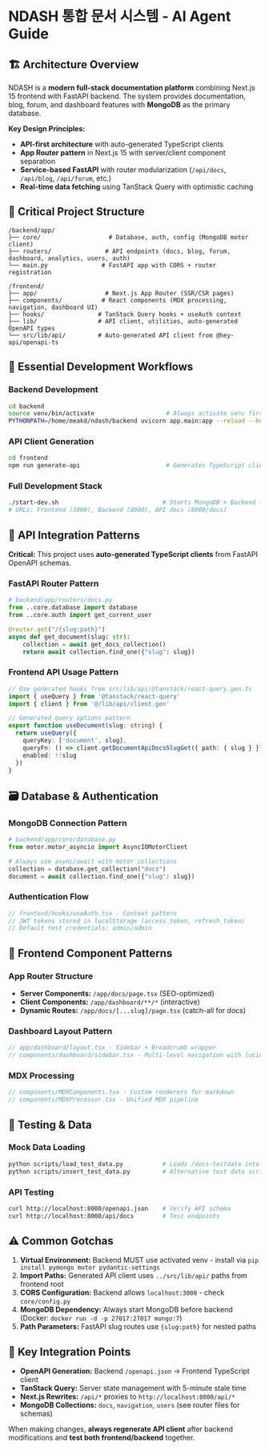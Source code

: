 # NDASH 통합 문서 시스템 - AI Agent Guide

## 🏗️ Architecture Overview

NDASH is a **modern full-stack documentation platform** combining Next.js 15 frontend with FastAPI backend. The system provides documentation, blog, forum, and dashboard features with **MongoDB** as the primary database.

**Key Design Principles:**
- **API-first architecture** with auto-generated TypeScript clients
- **App Router pattern** in Next.js 15 with server/client component separation
- **Service-based FastAPI** with router modularization (`/api/docs`, `/api/blog`, `/api/forum`, etc.)
- **Real-time data fetching** using TanStack Query with optimistic caching

## 📁 Critical Project Structure

```
/backend/app/
├── core/                   # Database, auth, config (MongoDB motor client)
├── routers/               # API endpoints (docs, blog, forum, dashboard, analytics, users, auth)
└── main.py               # FastAPI app with CORS + router registration

/frontend/
├── app/                   # Next.js App Router (SSR/CSR pages)
├── components/           # React components (MDX processing, navigation, dashboard UI)
├── hooks/               # TanStack Query hooks + useAuth context
├── lib/                 # API client, utilities, auto-generated OpenAPI types
└── src/lib/api/         # Auto-generated API client from @hey-api/openapi-ts
```

## 🔧 Essential Development Workflows

### Backend Development
```bash
cd backend
source venv/bin/activate                    # Always activate venv first
PYTHONPATH=/home/meakd/ndash/backend uvicorn app.main:app --reload --host 0.0.0.0 --port 8000
```

### API Client Generation
```bash
cd frontend
npm run generate-api                        # Generates TypeScript client from FastAPI OpenAPI
```

### Full Development Stack
```bash
./start-dev.sh                             # Starts MongoDB + Backend + Frontend
# URLs: Frontend (3000), Backend (8000), API docs (8000/docs)
```

## 🔗 API Integration Patterns

**Critical:** This project uses **auto-generated TypeScript clients** from FastAPI OpenAPI schemas.

### FastAPI Router Pattern
```python
# backend/app/routers/docs.py
from ..core.database import database
from ..core.auth import get_current_user

@router.get("/{slug:path}")
async def get_document(slug: str):
    collection = await get_docs_collection()
    return await collection.find_one({"slug": slug})
```

### Frontend API Usage Pattern
```typescript
// Use generated hooks from src/lib/api/@tanstack/react-query.gen.ts
import { useQuery } from '@tanstack/react-query'
import { client } from '@/lib/api/client.gen'

// Generated query options pattern
export function useDocument(slug: string) {
  return useQuery({
    queryKey: ['document', slug],
    queryFn: () => client.getDocumentApiDocsSlugGet({ path: { slug } }),
    enabled: !!slug
  })
}
```

## 🗃️ Database & Authentication

### MongoDB Connection Pattern
```python
# backend/app/core/database.py
from motor.motor_asyncio import AsyncIOMotorClient

# Always use async/await with motor collections
collection = database.get_collection("docs")
document = await collection.find_one({"slug": slug})
```

### Authentication Flow
```typescript
// frontend/hooks/useAuth.tsx - Context pattern
// JWT tokens stored in localStorage (access_token, refresh_token)
// Default test credentials: admin/admin
```

## 🎨 Frontend Component Patterns

### App Router Structure
- **Server Components:** `/app/docs/page.tsx` (SEO-optimized)
- **Client Components:** `/app/dashboard/**/*` (interactive)
- **Dynamic Routes:** `/app/docs/[...slug]/page.tsx` (catch-all for docs)

### Dashboard Layout Pattern
```typescript
// app/dashboard/layout.tsx - Sidebar + Breadcrumb wrapper
// components/dashboard/sidebar.tsx - Multi-level navigation with lucide-react icons
```

### MDX Processing
```typescript
// components/MDXComponents.tsx - Custom renderers for markdown
// components/MDXProcessor.tsx - Unified MDX pipeline
```

## 🧪 Testing & Data

### Mock Data Loading
```bash
python scripts/load_test_data.py           # Loads /docs-testdata into MongoDB
python scripts/insert_test_data.py         # Alternative test data script
```

### API Testing
```bash
curl http://localhost:8000/openapi.json    # Verify API schema
curl http://localhost:8000/api/docs        # Test endpoints
```

## ⚠️ Common Gotchas

1. **Virtual Environment:** Backend MUST use activated venv - install via `pip install pymongo motor pydantic-settings`
2. **Import Paths:** Generated API client uses `../src/lib/api/` paths from frontend root
3. **CORS Configuration:** Backend allows `localhost:3000` - check `core/config.py`
4. **MongoDB Dependency:** Always start MongoDB before backend (Docker: `docker run -d -p 27017:27017 mongo:7`)
5. **Path Parameters:** FastAPI slug routes use `{slug:path}` for nested paths

## 🚀 Key Integration Points

- **OpenAPI Generation:** Backend `/openapi.json` → Frontend TypeScript client
- **TanStack Query:** Server state management with 5-minute stale time
- **Next.js Rewrites:** `/api/*` proxies to `http://localhost:8000/api/*`
- **MongoDB Collections:** `docs`, `navigation`, `users` (see router files for schemas)

When making changes, **always regenerate API client** after backend modifications and **test both frontend/backend** together.
